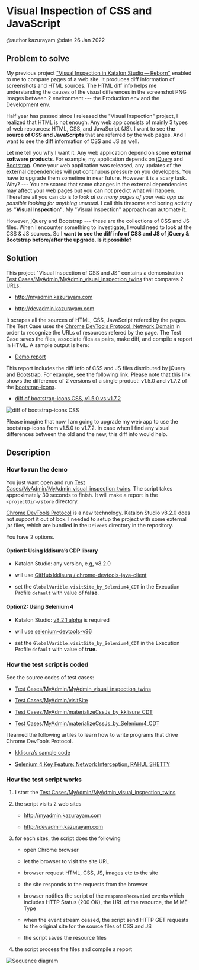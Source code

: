 # Visual Inspection of CSS and JavaScript

@author kazurayam
@date 26 Jan 2022

## Problem to solve

My previous project ["Visual Inspection in Katalon Studio — Reborn"](https://forum.katalon.com/t/visual-inspection-in-katalon-studio-reborn/57440) enabled to me to compare pages of a web site. It produces diff information of screenshots and HTML sources. The HTML diff info helps me understanding the causes of the visual differences in the screenshot PNG images between 2 environment --- the Production env and the Development env.

Half year has passed since I released the "Visual Inspection" project, I realized that HTML is not enough. Any web app consists of mainly 3 types of web resources: HTML, CSS, and JavaScript (JS). I want to see **the source of CSS and JavaScripts** that are referred by the web pages. And I want to see the diff information of CSS and JS as well.

Let me tell you why I want it. Any web application depend on some **external software products**. For example, my application depends on [jQuery](https://jquery.com/) and [Bootstrap](https://getbootstrap.com/). Once your web application was released, any updates of the external dependencies will put continuous pressure on you developers. You have to upgrade them sometime in near future. However it is a scary task. Why? --- You are scared that some changes in the external dependencies may affect your web pages but you can not predict what will happen. Therefore all you can do is *to look at as many pages of your web app as possible looking for anything unusual*. I call this tiresome and boring activity as **"Visual Inspection"**. My "Visual Inspection" approach can automate it.

However, jQuery and Bootstrap --- these are the collections of CSS and JS files. When I encounter something to investigate, I would need to look at the CSS & JS sources. So **I want to see the diff info of CSS and JS of jQuery & Bootstrap before/after the upgrade. Is it possible?**

## Solution

This project "Visual Inspection of CSS and JS" contains a demonstration [Test Cases/MyAdmin/MyAdmin\_visual\_inspection\_twins](Scripts/MyAdmin/MyAdmin_visual_inspection_twins/Script1643034427943.groovy) that compares 2 URLs:

-   <http://myadmin.kazurayam.com>

-   <http://devadmin.kazurayam.com>

It scrapes all the sources of HTML, CSS, JavaScript refered by the pages. The Test Case uses the [Chrome DevTools Protocol, Network Domain](https://chromedevtools.github.io/devtools-protocol/tot/Network/) in order to recognize the URLs of resources refered by the page. The Test Case saves the files, associate files as pairs, make diff, and compile a report in HTML. A sample output is here:

-   [Demo report](https://kazurayam.github.io/VisualInspectionOfCssAndJs/demo/MyAdmin_visual_inspection_twins-index.html)

This report includes the diff info of CSS and JS files distributed by jQuery and Bootstrap. For example, see the following link. Please note that this link shows the difference of 2 versions of a single product: v1.5.0 and v1.7.2 of the [bootstrap-icons](https://icons.getbootstrap.com/).

-   [diff of bootstrap-icons CSS, v1.5.0 vs v1.7.2](https://kazurayam.github.io/VisualInspectionOfCssAndJs/demo/MyAdmin_visual_inspection_twins/20220126_220156/objects/4c2502854bbc5defa960ad2604c46b46c709eb40.html)

![diff of bootstrap-icons CSS](https://kazurayam.github.io/VisualInspectionOfCssAndJs/images/diff_bootstrap-icons.png)

Please imagine that now I am going to upgrade my web app to use the bootstrap-icons from v1.5.0 to v1.7.2. In case when I find any visual differences between the old and the new, this diff info would help.

## Description

### How to run the demo

You just want open and run [Test Cases/MyAdmin/MyAdmin\_visual\_inspection\_twins](Scripts/MyAdmin/MyAdmin_visual_inspection_twins/Script1643034427943.groovy). The script takes approximately 30 seconds to finish. It will make a report in the `<projectDir>/store` directory.

[Chrome DevTools Protocol](https://chromedevtools.github.io/devtools-protocol/) is a new technology. Katalon Studio v8.2.0 does not support it out of box. I needed to setup the project with some external jar files, which are bundled in the `Drivers` directory in the repository.

You have 2 options.

#### Option1: Using kklisura’s CDP library

-   Katalon Studio: any version, e.g, v8.2.0

-   will use [GitHub kklisura
    /
    chrome-devtools-java-client](https://github.com/kklisura/chrome-devtools-java-client)

-   set the `GlobalVarible.visitSite_by_Selenium4_CDT` in the Execution Profile `default` with value of **false**.

#### Option2: Using Selenium 4

-   Katalon Studio: [v8.2.1 alpha](https://forum.katalon.com/t/studio-8-2-1-alpha-is-now-available-with-selenium-4/61011/) is required

-   will use [selenium-devtools-v96](https://mvnrepository.com/artifact/org.seleniumhq.selenium/selenium-devtools-v96)

-   set the `GlobalVarible.visitSite_by_Selenium4_CDT` in the Execution Profile `default` with value of **true**.

### How the test script is coded

See the source codes of test cases:

-   [Test Cases/MyAdmin/MyAdmin\_visual\_inspection\_twins](./Scripts/MyAdmin/MyAdmin_visual_inspection_twins/Script1643034427943.groovy)

-   [Test Cases/MyAdmin/visitSite](./Scripts/MyAdmin/visitSite/Script1643072442615.groovy)

-   [Test Cases/MyAdmin/materializeCssJs\_by\_kklisure\_CDT](./Scripts/MyAdmin/materializeCssJs_by_kklisura_CDT/Script1643072742739.groovy)

-   [Test Cases/MyAdmin/materializeCssJs\_by\_Selenium4\_CDT](./Scripts/MyAdmin/materializeCssJs_by_Selenium4_CDT/Script1643072750293.groovy)

I learned the following artiles to learn how to write programs that drive Chrome DevTools Protocol.

-   [kklisura’s sample code](https://github.com/kklisura/chrome-devtools-java-client/blob/master/cdt-examples/src/main/java/com/github/kklisura/cdt/examples/InterceptAndBlockUrlsExample.java)

-   [Selenium 4 Key Feature: Network Interception, RAHUL SHETTY](https://rahulshettyacademy.com/blog/index.php/2021/11/04/selenium-4-key-feature-network-interception/)

### How the test script works

1.  I start the [Test Cases/MyAdmin/MyAdmin\_visual\_inspection\_twins](./Scripts/MyAdmin/MyAdmin_visual_inspection_twins/Script1643034427943.groovy)

2.  the script visits 2 web sites

    -   <http://myadmin.kazurayam.com>

    -   <http://devadmin.kazurayam.com>

3.  for each sites, the script does the following

    -   open Chrome browser

    -   let the browser to visit the site URL

    -   browser request HTML, CSS, JS, images etc to the site

    -   the site responds to the requests from the browser

    -   browser notifies the script of the `responseReceveied` events which includes HTTP Status (200 OK), the URL of the resource, the MIME-Type

    -   when the event stream ceased, the script send HTTP GET requests to the original site for the source files of CSS and JS

    -   the script saves the resource files

4.  the script process the files and compile a report

![Sequence diagram](https://kazurayam.github.io/VisualInspectionOfCssAndJs/diagrams/out/sequence/sequence.png)
